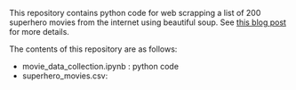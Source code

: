 This repository contains python code for web scrapping a list of 200 superhero movies from the internet using beautiful soup. 
See [this blog post](https://amberaiwohi.github.io/my386blog/2023/03/13/data-collection.html) for more details. 

The contents of this repository are as follows:
- movie_data_collection.ipynb : python code
- superhero_movies.csv: 
